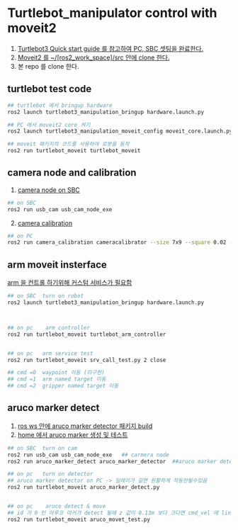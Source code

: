 # Turtlebot_manipulator control with moveit2 

1. [Turtlebot3 Quick start guide 를 참고하여 PC, SBC 셋팅을 완료한다.](https://emanual.robotis.com/docs/en/platform/turtlebot3/quick-start/)
2. [Moveit2 를 ~/[ros2_work_space]/src 안에 clone 한다.](https://moveit.picknik.ai/main/doc/tutorials/getting_started/getting_started.html)
3. 본 repo 를 clone 한다.

## turtlebot test code
``` bash
## turtlebot 에서 bringup hardware
ros2 launch turtlebot3_manipulation_bringup hardware.launch.py

## PC 에서 moveit2 core 켜기
ros2 launch turtlebot3_manipulation_moveit_config moveit_core.launch.py 

## moveit 패키지의 코드를 사용하여 로봇을 동작
ros2 run turtlebot_moveit turtlebot_moveit
```


## camera node and calibration
1. [camera node on SBC](https://github.com/ros-drivers/usb_cam)
```bash
## on SBC
ros2 run usb_cam usb_cam_node_exe
```

2. [camera calibration](https://docs.nav2.org/tutorials/docs/camera_calibration.html)
```bash
## on PC
ros2 run camera_calibration cameracalibrator --size 7x9 --square 0.02 --ros-args -r image:=/image_raw
```
## arm moveit insterface
[arm 을 컨트롤 하기위해 커스텀 서비스가 필요함](https://github.com/cananella/turtlebot_cosmo_interface)

``` bash
## on SBC  turn on robot
ros2 launch turtlebot3_manipulation_bringup hardware.launch.py



## on pc    arm controller
ros2 run turtlebot_moveit turtlebot_arm_controller 


## on pc   arm service test
ros2 run turtlebot_moveit srv_call_test.py 2 close

## cmd =0  waypoint 이동 (미구현)
## cmd =1  arm named target 이동
## cmd =2  gripper named target 이동

```




## aruco marker detect

1. [ros ws 안에 aruco marker detector 패키지 build](https://github.com/cananella/aruco_marker_detect.git)
2. [home 에서 aruco marker 생성 및 테스트](https://github.com/fdcl-gwu/aruco-markers)
``` bash
## on SBC  turn on cam 
ros2 run usb_cam usb_cam_node_exe   ## carmera node
ros2 run aruco_marker_detect aruco_marker_detector  ##aruco marker detector on SBC

## on pc   turn on detector
## aruco marker detector on PC -> 딜레이가 길면 원활하게 작동안될수있음
ros2 run turtlebot_moveit aruco_marker_detect.py    


## on pc    aruco detect & move
## id 가 0 인 아루코 마커가 detect 될때 z 값이 0.13m 보다 크다면 cmd_vel 에 linear_x = 0.15 를 publish 함
ros2 run turtlebot_moveit aruco_movet_test.py


```
